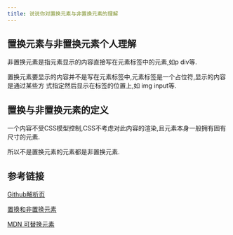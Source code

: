 ```yaml
---
title: 说说你对置换元素与非置换元素的理解
---
```


## 置换元素与非置换元素个人理解

非置换元素是指元素显示的内容直接写在元素标签中的元素,如p div等.

置换元素要显示的内容并不是写在元素标签中,元素标签是一个占位符,显示的内容是通过某些方
式指定然后显示在标签的位置上,如 img input等.

## 置换与非置换元素的定义

一个内容不受CSS模型控制,CSS不考虑对此内容的渲染,且元素本身一般拥有固有尺寸的元素.

所以不是置换元素的元素都是非置换元素.

## 参考链接

[Github解析页](https://github.com/haizlin/fe-interview/issues/62)

[置换和非置换元素](https://blog.doyoe.com/2015/03/15/css/%E7%BD%AE%E6%8D%A2%E5%92%8C%E9%9D%9E%E7%BD%AE%E6%8D%A2%E5%85%83%E7%B4%A0/)

[MDN 可替换元素](https://developer.mozilla.org/zh-CN/docs/Web/CSS/Replaced_element)